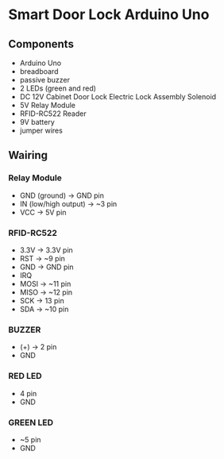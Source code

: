 # Smart Door Lock Arduino Uno #
## Components ##
* Arduino Uno
* breadboard
* passive buzzer
* 2 LEDs (green and red)
* DC 12V Cabinet Door Lock Electric Lock Assembly Solenoid 
* 5V Relay Module
* RFID-RC522 Reader
* 9V battery
* jumper wires

## Wairing ##
### Relay Module ###
* GND (ground) -> GND pin
* IN (low/high output) -> ~3 pin
* VCC -> 5V pin 

### RFID-RC522 ###
* 3.3V -> 3.3V pin
* RST -> ~9 pin
* GND -> GND pin
* IRQ 
* MOSI -> ~11 pin
* MISO -> ~12 pin
* SCK -> 13 pin
* SDA -> ~10 pin

### BUZZER ###
* (+) -> 2 pin
* GND

### RED LED ###
* 4 pin
* GND

### GREEN LED ###
* ~5 pin
* GND
